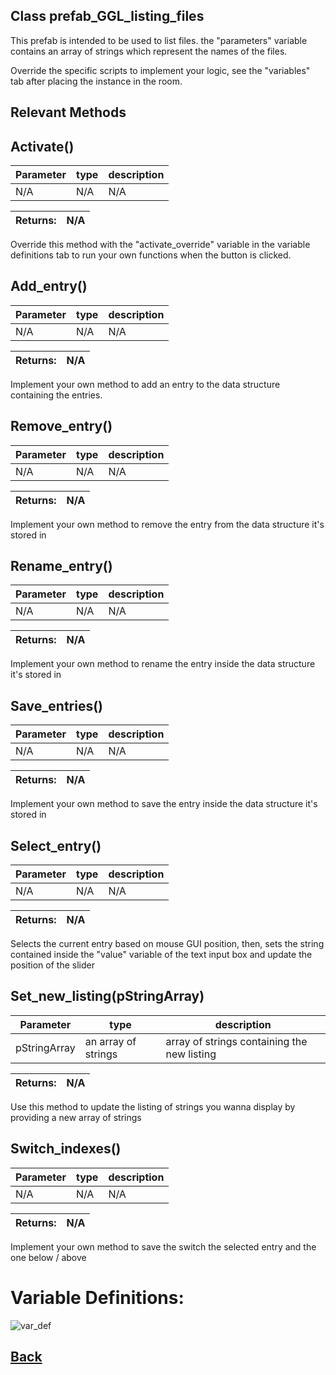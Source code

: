 ## Class prefab_GGL_listing_files

This prefab is intended to be used to list files.
the "parameters" variable contains an array of strings which represent the names of the files.

Override the specific scripts to implement your logic, see the "variables" tab after placing the instance in the room.

## Relevant Methods

## Activate()

| Parameter   |  type   |              description                   |
|--           |       --|--                                          |
|   N/A      | N/A  |  N/A    |

| Returns:  | N/A |
|--         |                             --|

Override this method with the "activate_override" variable in the variable definitions tab to run your own functions when the button is clicked.

## Add_entry()

| Parameter   |  type   |              description                   |
|--           |       --|--                                          |
|   N/A      | N/A  |  N/A    |

| Returns:  | N/A |
|--         |                             --|

Implement your own method to add an entry to the data structure containing the entries.

## Remove_entry()

| Parameter   |  type   |              description                   |
|--           |       --|--                                          |
|   N/A      | N/A  |  N/A    |

| Returns:  | N/A |
|--         |                             --|

Implement your own method to remove the entry	from the data structure it's stored in

## Rename_entry()

| Parameter   |  type   |              description                   |
|--           |       --|--                                          |
|   N/A      | N/A  |  N/A    |

| Returns:  | N/A |
|--         |                             --|

Implement your own method to rename the entry	inside the data structure it's stored in

## Save_entries()

| Parameter   |  type   |              description                   |
|--           |       --|--                                          |
|   N/A      | N/A  |  N/A    |

| Returns:  | N/A |
|--         |                             --|

Implement your own method to save the entry inside the data structure it's stored in

## Select_entry()

| Parameter   |  type   |              description                   |
|--           |       --|--                                          |
|   N/A      | N/A  |  N/A    |

| Returns:  | N/A |
|--         |                             --|

Selects the current entry based on mouse GUI position, then, sets the string contained inside the "value" variable of the text input box and update the position of the slider

## Set_new_listing(pStringArray)

| Parameter   |  type   |              description                   |
|--           |       --|--                                          |
|   pStringArray      | an array of strings  |  array of strings containing the new listing    |

| Returns:  | N/A |
|--         |                             --|

Use this method to update the listing of strings you wanna display by providing a new array of strings

## Switch_indexes()

| Parameter   |  type   |              description                   |
|--           |       --|--                                          |
|   N/A      | N/A  |  N/A    |

| Returns:  | N/A |
|--         |                             --|

Implement your own method to save the switch 	the selected entry and the one below / above


# Variable Definitions:

![var_def](https://github.com/Ced30/GML-GUI-Library-GGL-Documentation/blob/main/Images/API/GGL_instance/prefab_GGL_file_listing.png)

## [Back](https://github.com/Ced30/GML-GUI-Library-GGL-Documentation/blob/main/API/Instance%20Prefabs.md)

